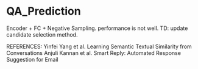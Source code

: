 # QA_Prediction

Encoder + FC + Negative Sampling.
performance is not well.
TD: update candidate selection method.

REFERENCES:
Yinfei Yang et al. 	Learning Semantic Textual Similarity from Conversations
Anjuli Kannan et al. 	 Smart Reply: Automated Response Suggestion for Email 
